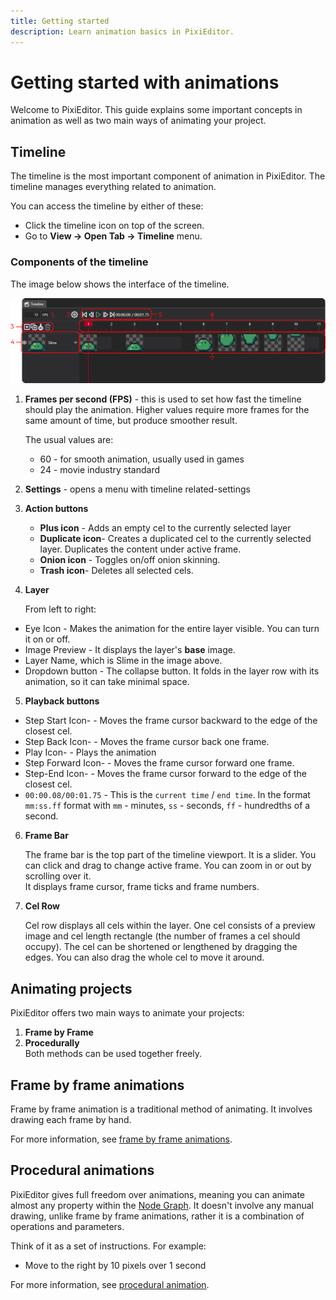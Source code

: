 ```yaml
---
title: Getting started
description: Learn animation basics in PixiEditor.
---
```

<!-- sidebar:
#   order: 1
#   badge:
  #   text: Start Here
   #  variant: tip
 -->

 <!-- import timelineImg from 'site/docs/docs-tooling-img/pix-editor-timeline'; 
import { Image } from '@site/static/img/pixi-editor-icons'; --->



# Getting started with animations
Welcome to PixiEditor. This guide explains some important concepts in animation as well as two main ways of animating your project. 

## Timeline 

The timeline is the most important component of animation in PixiEditor. The timeline manages everything related to animation.

You can access the timeline by either of these:
- Click the timeline icon on top of the screen.
- Go to **View -> Open Tab -> Timeline** menu.

### Components of the timeline
The image below shows the interface of the timeline.

![An image of the timeline UI](./img/pix-editor-timeline.png "An image of the timeline interface")


1. **Frames per second (FPS)** - this is used to set how fast the timeline should play the animation. Higher values require more frames for the same amount of time, but produce smoother result.

    The usual values are:
    - 60 - for smooth animation, usually used in games
    - 24 - movie industry standard

<!--- 2. <span className="pixi-icon "/> **Settings** - opens a menu with timeline related-settings
2. <span className=" pixi-editor-icons icon-settings"/> **Settings** - opens a menu with timeline related-settings
2. <img src="/img/logo" alt="Settings" width="16/"> 
--->



2. **Settings** - opens a menu with timeline related-settings


<!--- - <span className="pixi-icon icon-plus-square"/> - Adds an empty cel to the currently selected layer
- <span className="pixi-icon icon-duplicate"/> - Creates a duplicated cel to the currently selected layer. Duplicates the content under active frame.
- <span className="pixi-icon icon-onion"/> - Toggles on/off onion skinning
- <span className="pixi-icon icon-trash"/> - Deletes all selected cels 

4. **Layer**

    From the left to the right:

- <span className="pixi-icon icon-eye"/> - Makes the animation for the entire layer visible. It can be turned on or off
- Image Preview - It displays the layer's **base** image.
- Layer Name, which is Slime in the image above.
- <span className="pixi-icon icon-chevron-down"/> - The collapse button. It folds in the layer row with its animation, so it can take minimal space.

5. **Playback buttons**

- <span className="pixi-icon icon-step-start"/> - Moves the frame cursor backward to the edge of the closest cel.
- <span className="pixi-icon icon-step-back"/> - Moves the frame cursor back one frame.
- <span className="pixi-icon icon-play" style={{color: "#6fac6f"}}/> - Plays the animation
- <span className="pixi-icon icon-step-forward"/> - Moves the frame cursor forward one frame.
- <span className="pixi-icon icon-step-end"/> - Moves the frame cursor forward to the edge of the closest cel.
- `00:00.08/00:01.75` - This is the `current time` / `end time`. In the format `mm:ss.ff` format with `mm` - minutes, `ss` - seconds, `ff` - hundredths of a second.

 --->

3. **Action buttons**
    - **Plus icon** - Adds an empty cel to the currently selected layer
    - **Duplicate icon**- Creates a duplicated cel to the currently selected layer. Duplicates the content under active frame.
    - **Onion icon** - Toggles on/off onion skinning.
    - **Trash icon**- Deletes all selected cels.

4. **Layer**

    From left to right:

- Eye Icon - Makes the animation for the entire layer visible. You can turn it on or off.
- Image Preview - It displays the layer's **base** image.
- Layer Name, which is Slime in the image above.
- Dropdown button - The collapse button. It folds in the layer row with its animation, so it can take minimal space.

5. **Playback buttons**

-  Step Start Icon- - Moves the frame cursor backward to the edge of the closest cel.
-  Step Back Icon- - Moves the frame cursor back one frame.
-  Play Icon-  - Plays the animation
-  Step Forward Icon- - Moves the frame cursor forward one frame.
- Step-End Icon- - Moves the frame cursor forward to the edge of the closest cel.
- ```00:00.08/00:01.75``` - This is the `current time` / `end time`. In the format `mm:ss.ff` format with `mm` - minutes, `ss` - seconds, `ff` - hundredths of a second.

6. **Frame Bar** 

    The frame bar is the top part of the timeline viewport. It is a slider. You can click and drag to change active frame. You can zoom in or out by scrolling over it.  
    It displays frame cursor, frame ticks and frame numbers.

7. **Cel Row**

    Cel row displays all cels within the layer. One cel consists of a preview image and cel length rectangle (the number of frames a cel should occupy). The cel can be shortened or lengthened by dragging the edges. You can also drag the whole cel to move it around.


## Animating projects
PixiEditor offers two main ways to animate your projects: 
1. **Frame by Frame** 
2. **Procedurally**  
Both methods can be used together freely.


## Frame by frame animations

Frame by frame animation is a traditional method of animating. It involves drawing each frame by hand.

For more information, see [frame by frame animations](https://pixieditor.net/docs/usage/animating/frame-by-frame/). 

## Procedural animations

PixiEditor gives full freedom over animations, meaning you can animate almost any property within the [Node Graph](https://pixieditor.net/docs/usage/node-graph/getting-started-with-node-graph/). 
It doesn't involve any manual drawing, unlike frame by frame animations, rather it is a combination of operations and parameters.

Think of it as a set of instructions. For example:  
- Move to the right by 10 pixels over 1 second

For more information, see [procedural animation](https://pixieditor.net/docs/usage/animating/procedural/).
